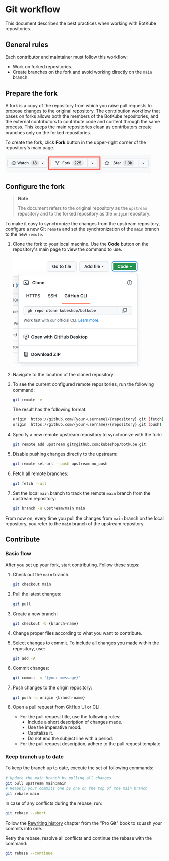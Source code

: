 # Git workflow

This document describes the best practices when working with BotKube repositories.

## General rules

Each contributor and maintainer must follow this workflow:

- Work on forked repositories.
- Create branches on the fork and avoid working directly on the `main` branch.

## Prepare the fork

A fork is a copy of the repository from which you raise pull requests to propose changes to the original repository. The contribution workflow that bases on forks allows both the members of the BotKube repositories, and the external contributors to contribute code and content through the same process. This keeps the main repositories clean as contributors create branches only on the forked repositories.

To create the fork, click **Fork** button in the upper-right corner of the repository's main page.

![Fork](./docs/assets/github-fork.png)

## Configure the fork

> **Note**
>
> The document refers to the original repository as the `upstream` repository and to the forked repository as the `origin` repository.

To make it easy to synchronize the changes from the upstream repository, configure a new Git `remote` and set the synchronization of the `main` branch to the new `remote`.

1. Clone the fork to your local machine. Use the **Code** button on the repository's main page to view the command to use.

   ![Code](./docs/assets/github-clone.png)

2. Navigate to the location of the cloned repository.
3. To see the current configured remote repositories, run the following command:

    ```bash
    git remote -v
    ```

   The result has the following format:

    ```bash
    origin  https://github.com/{your-username}/{repository}.git (fetch)
    origin  https://github.com/{your-username}/{repository}.git (push)
    ```

4. Specify a new remote upstream repository to synchronize with the fork:

    ```bash
    git remote add upstream git@github.com:kubeshop/botkube.git
    ```

5. Disable pushing changes directly to the upstream:

   ```bash
   git remote set-url --push upstream no_push
   ```

6. Fetch all remote branches:

    ```bash
    git fetch --all
    ```

7. Set the local `main` branch to track the remote `main` branch from the upstream repository:

    ```bash
    git branch -u upstream/main main
    ```

From now on, every time you pull the changes from `main` branch on the local repository, you refer to the `main` branch of the upstream repository.

## Contribute

### Basic flow

After you set up your fork, start contributing. Follow these steps:

1. Check out the `main` branch.

    ```bash
    git checkout main
    ```

2. Pull the latest changes:

    ```bash
    git pull
    ```

3. Create a new branch:

    ```bash
    git checkout -b {branch-name}
    ```

4. Change proper files according to what you want to contribute.
5. Select changes to commit. To include all changes you made within the repository, use:

   ```bash
   git add -A
   ```

6. Commit changes:

    ```bash
    git commit -m "{your message}"
    ```

7. Push changes to the origin repository:

    ```bash
    git push -u origin {branch-name}
    ```

8. Open a pull request from GitHub UI or CLI.

    - For the pull request title, use the following rules:
      - Include a short description of changes made.
      - Use the imperative mood.
      - Capitalize it.
      - Do not end the subject line with a period.
    - For the pull request description, adhere to the pull request template.

### Keep branch up to date

To keep the branch up to date, execute the set of following commands:

```bash
# Update the main branch by pulling all changes
git pull upstream main:main
# Reapply your commits one by one on the top of the main branch
git rebase main
```

In case of any conflicts during the rebase, run:

```bash
git rebase --abort
```

Follow the [Rewriting history](https://git-scm.com/book/en/v2/Git-Tools-Rewriting-History) chapter from the "Pro Git" book to squash your commits into one.

Retry the rebase, resolve all conflicts and continue the rebase with the command:

```bash
git rebase --continue
```
